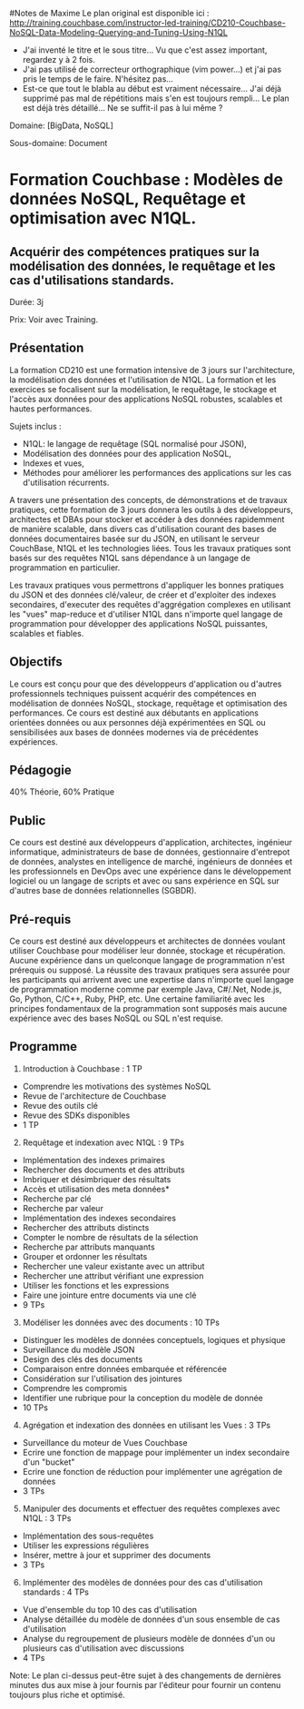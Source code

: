 #Notes de Maxime
Le plan original est disponible ici : http://training.couchbase.com/instructor-led-training/CD210-Couchbase-NoSQL-Data-Modeling-Querying-and-Tuning-Using-N1QL

* J'ai inventé le titre et le sous titre... Vu que c'est assez important, regardez y à 2 fois.
* J'ai pas utilisé de correcteur orthographique (vim power...) et j'ai pas pris le temps de le faire. N'hésitez pas...
* Est-ce que tout le blabla au début est vraiment nécessaire... J'ai déjà supprimé pas mal de répétitions mais s'en est toujours rempli... Le plan est déjà très détaillé... Ne se suffit-il pas à lui même ?

Domaine: [BigData, NoSQL]

Sous-domaine: Document

# Formation Couchbase : Modèles de données NoSQL, Requêtage et optimisation avec N1QL.
## Acquérir des compétences pratiques sur la modélisation des données, le requêtage et les cas d'utilisations standards.
Durée: 3j

Prix: Voir avec Training.
## Présentation
La formation CD210 est une formation intensive de 3 jours sur l'architecture, la modélisation des données et l'utilisation de N1QL. La formation et les exercices se focalisent sur la modélisation, le requêtage, le stockage et l'accès aux données pour des applications NoSQL robustes, scalables et hautes performances. 

Sujets inclus : 
- N1QL: le langage de requêtage (SQL normalisé pour JSON), 
- Modélisation des données pour des application NoSQL, 
- Indexes et vues,
- Méthodes pour améliorer les performances des applications sur les cas d'utilisation récurrents.

A travers une présentation des concepts, de démonstrations et de travaux pratiques, cette formation de 3 jours donnera les outils à des développeurs, architectes et DBAs pour stocker et accéder à des données rapidemment de manière scalable, dans divers cas d'utilisation courant des bases de données documentaires basée sur du JSON, en utilisant le serveur CouchBase, N1QL et les technologies liées.
Tous les travaux pratiques sont basés sur des requêtes N1QL sans dépendance à un langage de programmation en particulier.

Les travaux pratiques vous permettrons d'appliquer les bonnes pratiques du JSON et des données clé/valeur, de créer et d'exploiter des indexes secondaires, d'executer des requêtes d'aggrégation complexes en utilisant les "vues" map-reduce et d'utiliser N1QL dans n'importe quel langage de programmation pour développer des applications NoSQL puissantes, scalables et fiables.

## Objectifs
Le cours est conçu pour que des développeurs d'application ou d'autres professionnels techniques puissent acquérir des compétences en modélisation de données NoSQL, stockage, requêtage et optimisation des performances. Ce cours est destiné aux débutants en applications orientées données ou aux personnes déjà expérimentées en SQL ou sensibilisées aux bases de données modernes via de précédentes expériences.
## Pédagogie
40% Théorie, 60% Pratique
## Public
Ce cours est destiné aux développeurs d'application, architectes, ingénieur informatique, administrateurs de base de données, gestionnaire d'entrepot de données, analystes en intelligence de marché, ingénieurs de données et les professionnels en DevOps avec une expérience dans le développement logiciel ou un langage de scripts et avec ou sans expérience en SQL sur d'autres base de données relationnelles (SGBDR).
## Pré-requis
Ce cours est destiné aux développeurs et architectes de données voulant utiliser Couchbase pour modéliser leur donnée, stockage et récupération. Aucune expérience dans un quelconque langage de programmation n'est prérequis ou supposé. La réussite des travaux pratiques sera assurée pour les participants qui arrivent avec une expertise dans n'importe quel langage de programmation moderne comme par exemple Java, C#/.Net, Node.js, Go, Python, C/C++, Ruby, PHP, etc. Une certaine familiarité avec les principes fondamentaux de la programmation sont supposés mais aucune expérience avec des bases NoSQL ou SQL n'est requise.
## Programme
1. Introduction à Couchbase : 1 TP
  * Comprendre les motivations des systèmes NoSQL
  * Revue de l'architecture de Couchbase
  * Revue des outils clé
  * Revue des SDKs disponibles
  * 1 TP
2. Requêtage et indexation avec N1QL : 9 TPs
  * Implémentation des indexes primaires
  * Rechercher des documents et des attributs
  * Imbriquer et désimbriquer des résultats
  * Accès et utilisation des meta données*
  * Recherche par clé
  * Recherche par valeur
  * Implémentation des indexes secondaires
  * Rechercher des attributs distincts
  * Compter le nombre de résultats de la sélection
  * Recherche par attributs manquants
  * Grouper et ordonner les résultats
  * Rechercher une valeur existante avec un attribut
  * Rechercher une attribut vérifiant une expression
  * Utiliser les fonctions et les expressions
  * Faire une jointure entre documents via une clé
  * 9 TPs
3. Modéliser les données avec des documents : 10 TPs
  * Distinguer les modèles de données conceptuels, logiques et physique
  * Surveillance du modèle JSON
  * Design des clés des documents
  * Comparaison entre données embarquée et référencée
  * Considération sur l'utilisation des jointures
  * Comprendre les compromis
  * Identifier une rubrique pour la conception du modèle de donnée
  * 10 TPs 
4. Agrégation et indexation des données en utilisant les Vues : 3 TPs
  * Surveillance du moteur de Vues Couchbase
  * Ecrire une fonction de mappage pour implémenter un index secondaire d'un "bucket"
  * Ecrire une fonction de réduction pour implémenter une agrégation de données
  * 3 TPs
5. Manipuler des documents et effectuer des requêtes complexes avec N1QL : 3 TPs
  * Implémentation des sous-requêtes
  * Utiliser les expressions régulières
  * Insérer, mettre à jour et supprimer des documents
  * 3 TPs
6. Implémenter des modèles de données pour des cas d'utilisation standards : 4 TPs
  * Vue d'ensemble du top 10 des cas d'utilisation
  * Analyse détaillée du modèle de données d'un sous ensemble de cas d'utilisation
  * Analyse du regroupement de plusieurs modèle de données d'un ou plusieurs cas d'utilisation avec discussions
  * 4 TPs 


Note: Le plan ci-dessus peut-être sujet à des changements de dernières minutes dus aux mise à jour fournis par l'éditeur pour fournir un contenu toujours plus riche et optimisé.

